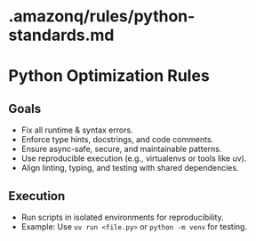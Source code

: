 # .amazonq/rules/python-standards.md
# Python Optimization Rules
## Goals
- Fix all runtime & syntax errors.
- Enforce type hints, docstrings, and code comments.
- Ensure async-safe, secure, and maintainable patterns.
- Use reproducible execution (e.g., virtualenvs or tools like uv).
- Align linting, typing, and testing with shared dependencies.

## Execution
- Run scripts in isolated environments for reproducibility.
- Example: Use `uv run <file.py>` or `python -m venv` for testing.
